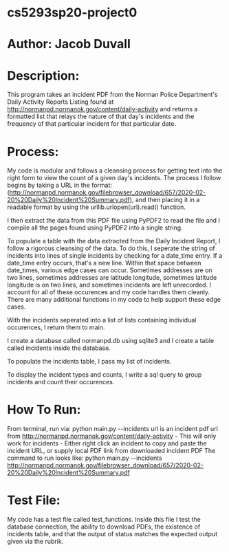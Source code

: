 # cs5293sp20-project0
# Author: Jacob Duvall


# Description:
This program takes an incident PDF from the Norman Police Department's Daily Activity Reports Listing found at http://normanpd.normanok.gov/content/daily-activity and returns a formatted list that relays the nature of that day's incidents and the frequency of that particular incident for that particular date. 


# Process:
My code is modular and follows a cleansing process for getting text into the right form to view the count of a given day's incidents. The process I follow begins by taking a URL in the format: (http://normanpd.normanok.gov/filebrowser_download/657/2020-02-20%20Daily%20Incident%20Summary.pdf), and then placing it in a readable format by using the urllib.urlopen(url).read() function.

I then extract the data from this PDF file using PyPDF2 to read the file and I compile all the pages found using PyPDF2 into a single string.

To populate a table with the data extracted from the Daily Incident Report, I follow a rigorous cleansing of the data. To do this, I seperate the string of incidents into lines of single incidents by checking for a date_time entry. If a date_time entry occurs, that's a new line. Within that space between date_times, various edge cases can occur. Sometimes addresses are on two lines, sometimes addresses are latitude longitude, sometimes latitude longitude is on two lines, and sometimes incidents are left unrecorded. I account for all of these occurences and my code handles them cleanly. There are many additional functions in my code to help support these edge cases.

With the incidents seperated into a list of lists containing individual occurences, I return them to main.

I create a database called normanpd.db using sqlite3 and I create a table called incidents inside the database.

To populate the incidents table, I pass my list of incidents.

To display the incident types and counts, I write a sql query to group incidents and count their occurences.


# How To Run:
 From terminal, run via: python main.py --incidents <url>
 url is an incident pdf url from http://normanpd.normanok.gov/content/daily-activity
         - This will only work for incidents
         - Either right click an incident to copy and paste the incident URL, or supply local PDF link from downloaded incident PDF
 The command to run looks like: python main.py --incidents http://normanpd.normanok.gov/filebrowser_download/657/2020-02-20%20Daily%20Incident%20Summary.pdf
 
 
 # Test File:
 My code has a test file called test_functions. Inside this file I test the database connection, the ability to download PDFs, the existence of incidents table, and that the output of status matches the expected output given via the rubrik. 

 
